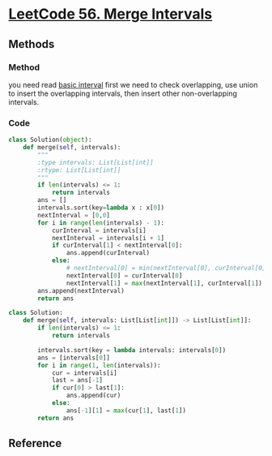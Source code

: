 # [LeetCode 56. Merge Intervals](https://leetcode-cn.com/problems/merge-intervals/)

## Methods

### Method

you need read [basic interval](/Tricky/interval/readme.md) first
we need to check overlapping, use union to insert the overlapping intervals, then insert other non-overlapping intervals.

### Code

```python
class Solution(object):
    def merge(self, intervals):
        """
        :type intervals: List[List[int]]
        :rtype: List[List[int]]
        """
        if len(intervals) <= 1:
            return intervals
        ans = []
        intervals.sort(key=lambda x : x[0])
        nextInterval = [0,0]
        for i in range(len(intervals) - 1):
            curInterval = intervals[i]
            nextInterval = intervals[i + 1]
            if curInterval[1] < nextInterval[0]:
                ans.append(curInterval)
            else:
                # nextInterval[0] = min(nextInterval[0], curInterval[0]) 没必要这么写, 因为一定nextInterval[0]大
                nextInterval[0] = curInterval[0]
                nextInterval[1] = max(nextInterval[1], curInterval[1])
        ans.append(nextInterval)
        return ans
```

```python
class Solution:
    def merge(self, intervals: List[List[int]]) -> List[List[int]]:
        if len(intervals) <= 1:
            return intervals

        intervals.sort(key = lambda intervals: intervals[0])
        ans = [intervals[0]]
        for i in range(1, len(intervals)):
            cur = intervals[i]
            last = ans[-1]
            if cur[0] > last[1]:
                ans.append(cur)
            else:
                ans[-1][1] = max(cur[1], last[1])
        return ans
```

## Reference